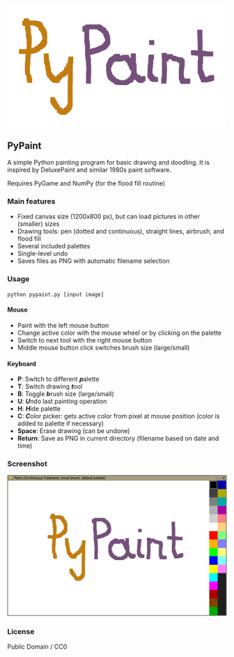![logo](logo.png "PyPaint logo")

## PyPaint

A simple Python painting program for basic drawing and doodling. It is inspired by DeluxePaint and similar 1980s paint software.

Requires PyGame and NumPy (for the flood fill routine)

### Main features

* Fixed canvas size (1200x800 px), but can load pictures in other (smaller) sizes
* Drawing tools: pen (dotted and continuous), straight lines, airbrush, and flood fill
* Several included palettes
* Single-level undo
* Saves files as PNG with automatic filename selection

### Usage

    python pypaint.py [input image]

#### Mouse

* Paint with the left mouse button
* Change active color with the mouse wheel or by clicking on the palette
* Switch to next tool with the right mouse button
* Middle mouse button click switches brush size (large/small)

#### Keyboard

* **P**: Switch to different ***p***alette
* **T**: Switch drawing ***t***ool
* **B**: Toggle ***b***rush size (large/small)
* **U**: ***U***ndo last painting operation
* **H**: ***H***ide palette
* **C**: ***C***olor picker: gets active color from pixel at mouse position
(color is added to palette if necessary)
* **Space**: Erase drawing (can be undone)
* **Return**: Save as PNG in current directory (filename based on date and time)

### Screenshot

![screenshot](screenshot.png "PyPaint screenshot")

### License

Public Domain / CC0
